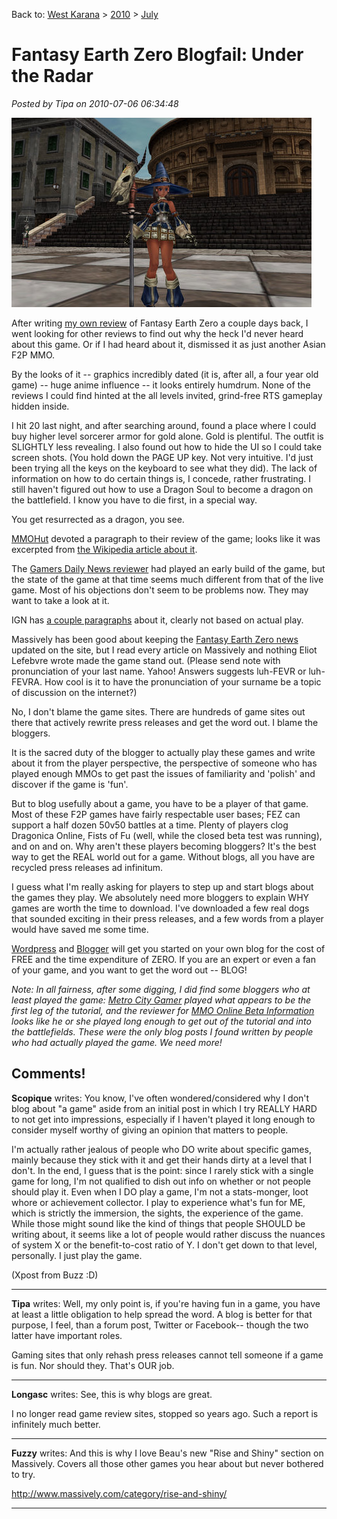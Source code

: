 Back to: [West Karana](/posts/westkarana.md) > [2010](/posts/2010/westkarana.md) > [July](./westkarana.md)
# Fantasy Earth Zero Blogfail: Under the Radar

*Posted by Tipa on 2010-07-06 06:34:48*

![](../../../uploads/2010/07/FEzero_Client-2010-07-06-06-39-14-35.jpg "My Fantasy Earth Zero character")

After writing [my own review](../../../index.php/2010/07/04/fantasy-earth-zero-mmorts-goes-mainstream/) of Fantasy Earth Zero a couple days back, I went looking for other reviews to find out why the heck I'd never heard about this game. Or if I had heard about it, dismissed it as just another Asian F2P MMO.

By the looks of it -- graphics incredibly dated (it is, after all, a four year old game) -- huge anime influence -- it looks entirely humdrum. None of the reviews I could find hinted at the all levels invited, grind-free RTS gameplay hidden inside.

I hit 20 last night, and after searching around, found a place where I could buy higher level sorcerer armor for gold alone. Gold is plentiful. The outfit is SLIGHTLY less revealing. I also found out how to hide the UI so I could take screen shots. (You hold down the PAGE UP key. Not very intuitive. I'd just been trying all the keys on the keyboard to see what they did). The lack of information on how to do certain things is, I concede, rather frustrating. I still haven't figured out how to use a Dragon Soul to become a dragon on the battlefield. I know you have to die first, in a special way.

You get resurrected as a dragon, you see.

[MMOHut](http://mmohut.com/review/fantasy-earth-zero) devoted a paragraph to their review of the game; looks like it was excerpted from [the Wikipedia article about it](http://en.wikipedia.org/wiki/Fantasy_earth_zero). 

The [Gamers Daily News reviewer](http://www.gamersdailynews.com/article-2382-Fantasy-Earth-Zero-Handon-Preview.html) had played an early build of the game, but the state of the game at that time seems much different from that of the live game. Most of his objections don't seem to be problems now. They may want to take a look at it.

IGN has [a couple paragraphs](http://pc.ign.com/objects/703/703632.html) about it, clearly not based on actual play.

Massively has been good about keeping the [Fantasy Earth Zero news](http://www.massively.com/tag/fantasy-earth-zero/) updated on the site, but I read every article on Massively and nothing Eliot Lefebvre wrote made the game stand out. (Please send note with pronunciation of your last name. Yahoo! Answers suggests luh-FEVR or luh-FEVRA. How cool is it to have the pronunciation of your surname be a topic of discussion on the internet?)

No, I don't blame the game sites. There are hundreds of game sites out there that actively rewrite press releases and get the word out. I blame the bloggers.

It is the sacred duty of the blogger to actually play these games and write about it from the player perspective, the perspective of someone who has played enough MMOs to get past the issues of familiarity and 'polish' and discover if the game is 'fun'.

But to blog usefully about a game, you have to be a player of that game. Most of these F2P games have fairly respectable user bases; FEZ can support a half dozen 50v50 battles at a time. Plenty of players clog Dragonica Online, Fists of Fu (well, while the closed beta test was running), and on and on. Why aren't these players becoming bloggers? It's the best way to get the REAL world out for a game. Without blogs, all you have are recycled press releases ad infinitum.

I guess what I'm really asking for players to step up and start blogs about the games they play. We absolutely need more bloggers to explain WHY games are worth the time to download. I've downloaded a few real dogs that sounded exciting in their press releases, and a few words from a player would have saved me some time.

[Wordpress](http://wordpress.com/) and [Blogger](http://www.blogger.com/) will get you started on your own blog for the cost of FREE and the time expenditure of ZERO. If you are an expert or even a fan of your game, and you want to get the word out -- BLOG!

*Note: In all fairness, after some digging, I did find some bloggers who at least played the game: [Metro City Gamer](http://metrocitygamer.com/?p=1138) played what appears to be the first leg of the tutorial, and the reviewer for [MMO Online Beta Information](http://mmos-beta-information.blogspot.com/) looks like he or she played long enough to get out of the tutorial and into the battlefields. These were the only blog posts I found written by people who had actually played the game. We need more!*
## Comments!

**Scopique** writes: You know, I've often wondered/considered why I don't blog about "a game" aside from an initial post in which I try REALLY HARD to not get into impressions, especially if I haven't played it long enough to consider myself worthy of giving an opinion that matters to people. 

I'm actually rather jealous of people who DO write about specific games, mainly because they stick with it and get their hands dirty at a level that I don't. In the end, I guess that is the point: since I rarely stick with a single game for long, I'm not qualified to dish out info on whether or not people should play it. Even when I DO play a game, I'm not a stats-monger, loot whore or achievement collector. I play to experience what's fun for ME, which is strictly the immersion, the sights, the experience of the game. While those might sound like the kind of things that people SHOULD be writing about, it seems like a lot of people would rather discuss the nuances of system X or the benefit-to-cost ratio of Y. I don't get down to that level, personally. I just play the game. 

(Xpost from Buzz :D)

---

**Tipa** writes: Well, my only point is, if you're having fun in a game, you have at least a little obligation to help spread the word. A blog is better for that purpose, I feel, than a forum post, Twitter or Facebook-- though the two latter have important roles. 

Gaming sites that only rehash press releases cannot tell someone if a game is fun. Nor should they. That's OUR job. 

---

**Longasc** writes: See, this is why blogs are great.

I no longer read game review sites, stopped so years ago. Such a report is infinitely much better.

---

**Fuzzy** writes: And this is why I love Beau's new "Rise and Shiny" section on Massively. Covers all those other games you hear about but never bothered to try.

http://www.massively.com/category/rise-and-shiny/

---

